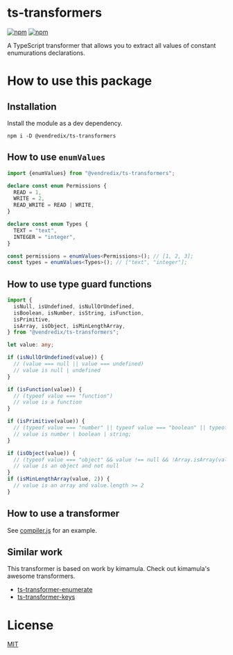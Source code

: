 # ts-transformers

[![npm](https://img.shields.io/npm/v/@vendredix/ts-transformers.svg)](@vendredix/ts-transformers)
[![npm](https://img.shields.io/npm/dm/@vendredix/ts-transformers.svg)](@vendredix/ts-transformers)

A TypeScript transformer that allows you to extract all values of constant enumurations declarations.

# How to use this package

## Installation
Install the module as a dev dependency.
```
npm i -D @vendredix/ts-transformers
```

## How to use `enumValues`

```ts
import {enumValues} from "@vendredix/ts-transformers";

declare const enum Permissions {
  READ = 1,
  WRITE = 2,
  READ_WRITE = READ | WRITE,
}

declare const enum Types {
  TEXT = "text",
  INTEGER = "integer",
}

const permissions = enumValues<Permissions>(); // [1, 2, 3];
const types = enumValues<Types>(); // ["text", "integer"];
```

## How to use type guard functions

```ts
import {
  isNull, isUndefined, isNullOrUndefined,
  isBoolean, isNumber, isString, isFunction,
  isPrimitive,
  isArray, isObject, isMinLengthArray,
} from "@vendredix/ts-transformers";

let value: any;

if (isNullOrUndefined(value)) {
  // (value === null || value === undefined)
  // value is null | undefined
}

if (isFunction(value)) {
  // (typeof value === "function")
  // value is a function
}

if (isPrimitive(value)) {
  // (typeof value === "number" || typeof value === "boolean" || typeof value === "string")
  // value is number | boolean | string;
}

if (isObject(value)) {
  // (typeof value === "object" && value !== null && !Array.isArray(value))
  // value is an object and not null
}
if (isMinLengthArray(value, 2)) {
  // value is an array and value.length >= 2
}
```

## How to use a transformer
See [compiler.js](tests/compiler.js) for an example.

## Similar work
This transformer is based on work by kimamula.
Check out kimamula's awesome transformers.
* [ts-transformer-enumerate](https://github.com/kimamula/ts-transformer-enumerate)
* [ts-transformer-keys](https://github.com/kimamula/ts-transformer-keys) 

# License

[MIT](LICENSE)


